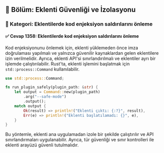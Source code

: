 ## 📘 Bölüm: Eklenti Güvenliği ve İzolasyonu  
### 🔹 Kategori: Eklentilerde kod enjeksiyon saldırılarını önleme  
#### ✅ Cevap 1358: Eklentilerde kod enjeksiyon saldırılarını önleme

Kod enjeksiyonunu önlemek için, eklenti yüklemeden önce imza doğrulaması yapılmalı ve yalnızca güvenilir kaynaklardan gelen eklentilere izin verilmelidir. Ayrıca, eklenti API'si sınırlandırılmalı ve eklentiler ayrı bir işlemde çalıştırılabilir. Rust'ta, eklenti işlemini başlatmak için `std::process::Command` kullanılabilir.

```rust
use std::process::Command;

fn run_plugin_safely(plugin_path: &str) {
    let output = Command::new(plugin_path)
        .arg("--safe-mode")
        .output();
    match output {
        Ok(result) => println!("Eklenti çıktı: {:?}", result),
        Err(e) => println!("Eklenti başlatılamadı: {}", e),
    }
}
```
Bu yöntemle, eklenti ana uygulamadan izole bir şekilde çalıştırılır ve API sınırlandırmaları uygulanabilir. Ayrıca, tür güvenliği ve sınır kontrolleri ile eklenti arayüzü güvenli tutulmalıdır.
